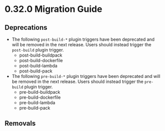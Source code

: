 # 0.32.0 Migration Guide

## Deprecations


- The following `post-build-*` plugin triggers have been deprecated and will be removed in the next release. Users should instead trigger the `post-build` plugin trigger.
    - post-build-buildpack
    - post-build-dockerfile
    - post-build-lambda
    - post-build-pack
- The following `pre-build-*` plugin triggers have been deprecated and will be removed in the next release. Users should instead trigger the `pre-build` plugin trigger.
    - pre-build-buildpack
    - pre-build-dockerfile
    - pre-build-lambda
    - pre-build-pack

## Removals
